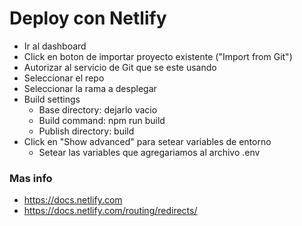 # Deploy con Netlify

- Ir al dashboard
- Click en boton de importar proyecto existente ("Import from Git")
- Autorizar al servicio de Git que se este usando
- Seleccionar el repo
- Seleccionar la rama a desplegar
- Build settings
    - Base directory: dejarlo vacio
    - Build command: npm run build
    - Publish directory: build
- Click en "Show advanced" para setear variables de entorno
    - Setear las variables que agregariamos al archivo .env

### Mas info
- https://docs.netlify.com
- https://docs.netlify.com/routing/redirects/